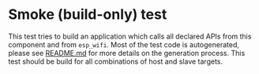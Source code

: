 # Smoke (build-only) test

This test tries to build an application which calls all declared APIs from this component and from `esp_wifi`.
Most of the test code is autogenerated, please see [README.md](../../scripts/README.md) for more details on the generation process.
This test should be build for all combinations of host and slave targets.
